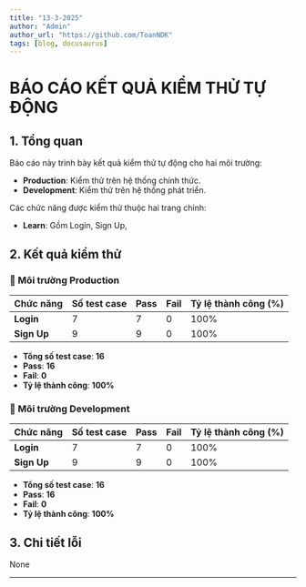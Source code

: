 ```yaml
---
title: "13-3-2025"
author: "Admin"
author_url: "https://github.com/ToanNDK"
tags: [blog, docusaurus]
---
```





# **BÁO CÁO KẾT QUẢ KIỂM THỬ TỰ ĐỘNG**  

## **1. Tổng quan**  
Báo cáo này trình bày kết quả kiểm thử tự động cho hai môi trường:  
- **Production**: Kiểm thử trên hệ thống chính thức.  
- **Development**: Kiểm thử trên hệ thống phát triển.  

Các chức năng được kiểm thử thuộc hai trang chính:  
- **Learn**: Gồm Login, Sign Up, 


## **2. Kết quả kiểm thử**  

### **🔹 Môi trường Production**  

| Chức năng          | Số test case | Pass | Fail | Tỷ lệ thành công (%) |
|--------------------|-------------|------|------|----------------------|
| **Login**         | 7           | 7    | 0    | 100%                |
| **Sign Up**       | 9           | 9    | 0    | 100%                |


- **Tổng số test case**: **16**  
- **Pass**: **16**  
- **Fail**: **0**  
- **Tỷ lệ thành công**: **100%**  

### **🔹 Môi trường Development**  

| Chức năng          | Số test case | Pass | Fail | Tỷ lệ thành công (%) |
|--------------------|-------------|------|------|----------------------|
| **Login**         | 7           | 7    | 0    | 100%                |
| **Sign Up**       | 9           | 9    | 0    | 100%                |


- **Tổng số test case**: **16**  
- **Pass**: **16**  
- **Fail**: **0**  
- **Tỷ lệ thành công**: **100%**  

## **3. Chi tiết lỗi**  

None



---





